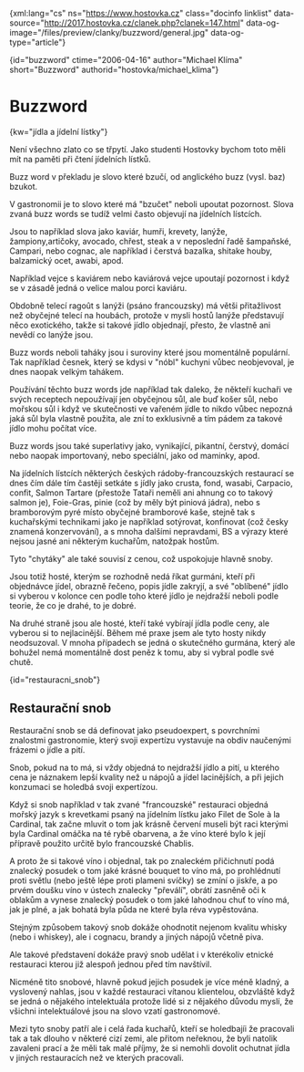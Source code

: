 
{xml:lang="cs" ns="https://www.hostovka.cz" class="docinfo linklist" data-source="http://2017.hostovka.cz/clanek.php?clanek=147.html" data-og-image="/files/preview/clanky/buzzword/general.jpg" data-og-type="article"}

{id="buzzword" ctime="2006-04-16" author="Michael Klíma" short="Buzzword" authorid="hostovka/michael_klima"}

# Buzzword

{kw="jídla a jídelní lístky"}

Není všechno zlato co se třpytí. Jako studenti Hostovky bychom toto měli mít na paměti při čtení jídelních lístků.

Buzz word v překladu je slovo které bzučí, od anglického buzz (vysl. baz) bzukot.

V gastronomii je to slovo které má "bzučet" neboli upoutat pozornost. Slova zvaná buzz words se tudíž velmi často objevují na jídelních lístcích.

Jsou to například slova jako kaviár, humři, krevety, lanýže, žampiony,artičoky, avocado, chřest, steak a v neposlední řadě šampaňské, Campari, nebo cognac, ale například i čerstvá bazalka, shitake houby, balzamický ocet, awabi, apod.

Například vejce s kaviárem nebo kaviárová vejce upoutají pozornost i když se v zásadě jedná o velice malou porci kaviáru.

Obdobně telecí ragoût s lanýži (psáno francouzsky) má větši přitažlivost než obyčejné telecí na houbách, protože v mysli hostů lanýže představují něco exotického, takže si takové jídlo objednají, přesto, že vlastně ani nevědí co lanýže jsou.

Buzz words neboli taháky jsou i suroviny které jsou momentálně populární. Tak například česnek, který se kdysi v "nóbl" kuchyni vůbec neobjevoval, je dnes naopak velkým tahákem.

Používání těchto buzz words jde například tak daleko, že někteří kuchaři ve svých receptech nepoužívají jen obyčejnou sůl, ale buď košer sůl, nebo mořskou sůl i když ve skutečnosti ve vařeném jídle to nikdo vůbec nepozná jaká sůl byla vlastně použita, ale zní to exklusivně a tím pádem za takové jídlo mohu počítat více.

Buzz words jsou také superlativy jako, vynikající, pikantní, čerstvý, domácí nebo naopak importovaný, nebo speciální, jako od maminky, apod.

Na jídelních lístcích některých českých rádoby-francouzských restaurací se dnes čím dále tím častěji setkáte s jídly jako crusta, fond, wasabi, Carpacio, confit, Salmon Tartare (přestože Tataři neměli ani ahnung co to takový salmon je), Foie-Gras, pinie (což by měly být piniová jádra), nebo s bramborovým pyré místo obyčejné bramborové kaše, stejně tak s kuchařskými technikami jako je například sotýrovat, konfinovat (což česky znamená konzervování), a s mnoha dalšími nepravdami, BS a výrazy které nejsou jasné ani některým kuchařům, natožpak hostům.

Tyto "chytáky" ale také souvisí z cenou, což uspokojuje hlavně snoby.

Jsou totiž hosté, kterým se rozhodně nedá říkat gurmáni, kteří při objednávce jídel, obrazně řečeno, popis jídle zakryjí, a své "oblíbené" jídlo si vyberou v kolonce cen podle toho které jídlo je nejdražší neboli podle teorie, že co je drahé, to je dobré.

Na druhé straně jsou ale hosté, kteří také vybírají jídla podle ceny, ale vyberou si to nejlacinější. Během mé praxe jsem ale tyto hosty nikdy neodsuzoval. V mnoha případech se jedná o skutečného gurmána, který ale bohužel nemá momentálně dost peněz k tomu, aby si vybral podle své chutě.

{id="restauracni_snob"}

## Restaurační snob

Restaurační snob se dá definovat jako pseudoexpert, s povrchními znalostmi gastronomie, který svoji expertízu vystavuje na obdiv naučenými frázemi o jídle a pití.

Snob, pokud na to má, si vždy objedná to nejdražší jídlo a pití, u kterého cena je náznakem lepší kvality než u nápojů a jídel lacinějších, a při jejich konzumaci se holedbá svoji expertízou.

Když si snob například v tak zvané "francouzské" restauraci objedná mořský jazyk s krevetkami psaný na jídelním lístku jako Filet de Sole à la Cardinal, tak začne mluvit o tom jak krásně červení museli být raci kterými byla Cardinal omáčka na té rybě obarvena, a že víno které bylo k její přípravě použito určitě bylo francouzské Chablis.

A proto že si takové víno i objednal, tak po znaleckém přičichnutí podá znalecký posudek o tom jaké krásné bouquet to víno má, po prohlédnutí proti světlu (nebo ještě lépe proti plameni svíčky) se zmíní o jiskře, a po prvém doušku víno v ústech znalecky "převálí", obrátí zasněně oči k oblakům a vynese znalecký posudek o tom jaké lahodnou chuť to víno má, jak je plné, a jak bohatá byla půda ne které byla réva vypěstována.

Stejným způsobem takový snob dokáže ohodnotit nejenom kvalitu whisky (nebo i whiskey), ale i cognacu, brandy a jiných nápojů včetně piva.

Ale takové představení dokáže pravý snob udělat i v kterékoliv etnické restauraci kterou již alespoň jednou před tím navštívil.

Nicméně tito snobové, hlavně pokud jejich posudek je více méně kladný, a vyslovený nahlas, jsou v každé restauraci vítanou klientelou, obzvláště když se jedná o nějakého intelektuála protože lidé si z nějakého důvodu myslí, že všichni intelektuálové jsou na slovo vzatí gastronomové.

Mezi tyto snoby patří ale i celá řada kuchařů, kteří se holedbajíi že pracovali tak a tak dlouho v některé cizí zemi, ale přitom neřeknou, že byli natolik zavaleni prací a že měli tak malé příjmy, že si nemohli dovolit ochutnat jídla v jiných restauracích než ve kterých pracovali.

